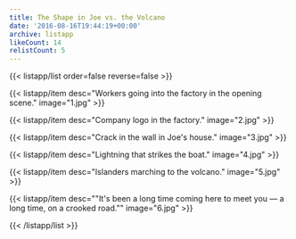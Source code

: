 ```yaml
---
title: The Shape in Joe vs. the Volcano
date: '2016-08-16T19:44:19+00:00'
archive: listapp
likeCount: 14
relistCount: 5
---
```


{{< listapp/list order=false reverse=false >}}

   {{< listapp/item
      desc="Workers going into the factory in the opening scene."
      image="1.jpg" >}}

   {{< listapp/item
      desc="Company logo in the factory."
      image="2.jpg" >}}

   {{< listapp/item
      desc="Crack in the wall in Joe's house."
      image="3.jpg" >}}

   {{< listapp/item
      desc="Lightning that strikes the boat."
      image="4.jpg" >}}

   {{< listapp/item
      desc="Islanders marching to the volcano."
      image="5.jpg" >}}

   {{< listapp/item
      desc="\"It's been a long time coming here to meet you — a long time, on a crooked road.\""
      image="6.jpg" >}}

{{< /listapp/list >}}
